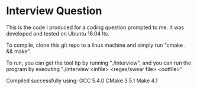 # Interview Question

This is the code I produced for a coding question prompted to me. It was developed and tested on Ubuntu 16.04 lts.

To compile, clone this git repo to a linux machine and simply run "cmake . && make".

To run, you can get the tool tip by running "./interview", and you can run the program by executing "./interview \<infile\> \<regex/swear file\> \<outfile\>"

Compiled successfully using:
GCC 5.4.0
CMake 3.5.1
Make 4.1
